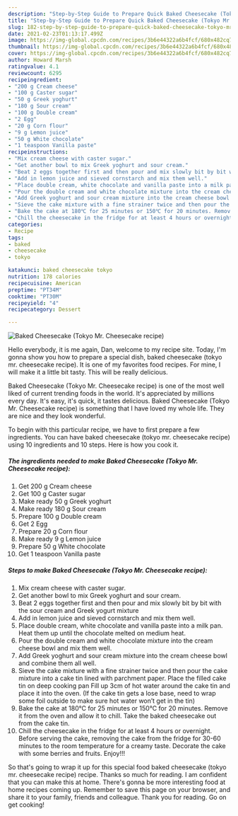 ```yaml
---
description: "Step-by-Step Guide to Prepare Quick Baked Cheesecake (Tokyo Mr. Cheesecake recipe)"
title: "Step-by-Step Guide to Prepare Quick Baked Cheesecake (Tokyo Mr. Cheesecake recipe)"
slug: 182-step-by-step-guide-to-prepare-quick-baked-cheesecake-tokyo-mr-cheesecake-recipe
date: 2021-02-23T01:13:17.499Z
image: https://img-global.cpcdn.com/recipes/3b6e44322a6b4fcf/680x482cq70/baked-cheesecake-tokyo-mr-cheesecake-recipe-recipe-main-photo.jpg
thumbnail: https://img-global.cpcdn.com/recipes/3b6e44322a6b4fcf/680x482cq70/baked-cheesecake-tokyo-mr-cheesecake-recipe-recipe-main-photo.jpg
cover: https://img-global.cpcdn.com/recipes/3b6e44322a6b4fcf/680x482cq70/baked-cheesecake-tokyo-mr-cheesecake-recipe-recipe-main-photo.jpg
author: Howard Marsh
ratingvalue: 4.1
reviewcount: 6295
recipeingredient:
- "200 g Cream cheese"
- "100 g Caster sugar"
- "50 g Greek yoghurt"
- "180 g Sour cream"
- "100 g Double cream"
- "2 Egg"
- "20 g Corn flour"
- "9 g Lemon juice"
- "50 g White chocolate"
- "1 teaspoon Vanilla paste"
recipeinstructions:
- "Mix cream cheese with caster sugar."
- "Get another bowl to mix Greek yoghurt and sour cream."
- "Beat 2 eggs together first and then pour and mix slowly bit by bit with the sour cream and Greek yogurt mixture"
- "Add in lemon juice and sieved cornstarch and mix them well."
- "Place double cream, white chocolate and vanilla paste into a milk pan. Heat them up until the chocolate melted on medium heat."
- "Pour the double cream and white chocolate mixture into the cream cheese bowl and mix them well."
- "Add Greek yoghurt and sour cream mixture into the cream cheese bowl and combine them all well."
- "Sieve the cake mixture with a fine strainer twice and then pour the cake mixture into a cake tin lined with parchment paper. Place the filled cake tin on deep cooking pan Fill up 3cm of hot water around the cake tin and place it into the oven. (If the cake tin gets a lose base, need to wrap some foil outside to make sure hot water won’t get in the tin)"
- "Bake the cake at 180℃ for 25 minutes or 150℃ for 20 minutes. Remove it from the oven and allow it to chill. Take the baked cheesecake out from the cake tin."
- "Chill the cheesecake in the fridge for at least 4 hours or overnight. Before serving the cake, removing the cake from the fridge for 30-60 minutes to the room temperature for a creamy taste. Decorate the cake with some berries and fruits. Enjoy!!!"
categories:
- Recipe
tags:
- baked
- cheesecake
- tokyo

katakunci: baked cheesecake tokyo 
nutrition: 178 calories
recipecuisine: American
preptime: "PT34M"
cooktime: "PT30M"
recipeyield: "4"
recipecategory: Dessert

---
```



![Baked Cheesecake (Tokyo Mr. Cheesecake recipe)](https://img-global.cpcdn.com/recipes/3b6e44322a6b4fcf/680x482cq70/baked-cheesecake-tokyo-mr-cheesecake-recipe-recipe-main-photo.jpg)

Hello everybody, it is me again, Dan, welcome to my recipe site. Today, I'm gonna show you how to prepare a special dish, baked cheesecake (tokyo mr. cheesecake recipe). It is one of my favorites food recipes. For mine, I will make it a little bit tasty. This will be really delicious.



Baked Cheesecake (Tokyo Mr. Cheesecake recipe) is one of the most well liked of current trending foods in the world. It's appreciated by millions every day. It's easy, it's quick, it tastes delicious. Baked Cheesecake (Tokyo Mr. Cheesecake recipe) is something that I have loved my whole life. They are nice and they look wonderful.


To begin with this particular recipe, we have to first prepare a few ingredients. You can have baked cheesecake (tokyo mr. cheesecake recipe) using 10 ingredients and 10 steps. Here is how you cook it.

<!--inarticleads1-->

##### The ingredients needed to make Baked Cheesecake (Tokyo Mr. Cheesecake recipe):

1. Get 200 g Cream cheese
1. Get 100 g Caster sugar
1. Make ready 50 g Greek yoghurt
1. Make ready 180 g Sour cream
1. Prepare 100 g Double cream
1. Get 2 Egg
1. Prepare 20 g Corn flour
1. Make ready 9 g Lemon juice
1. Prepare 50 g White chocolate
1. Get 1 teaspoon Vanilla paste




<!--inarticleads2-->

##### Steps to make Baked Cheesecake (Tokyo Mr. Cheesecake recipe):

1. Mix cream cheese with caster sugar.
1. Get another bowl to mix Greek yoghurt and sour cream.
1. Beat 2 eggs together first and then pour and mix slowly bit by bit with the sour cream and Greek yogurt mixture
1. Add in lemon juice and sieved cornstarch and mix them well.
1. Place double cream, white chocolate and vanilla paste into a milk pan. Heat them up until the chocolate melted on medium heat.
1. Pour the double cream and white chocolate mixture into the cream cheese bowl and mix them well.
1. Add Greek yoghurt and sour cream mixture into the cream cheese bowl and combine them all well.
1. Sieve the cake mixture with a fine strainer twice and then pour the cake mixture into a cake tin lined with parchment paper. Place the filled cake tin on deep cooking pan Fill up 3cm of hot water around the cake tin and place it into the oven. (If the cake tin gets a lose base, need to wrap some foil outside to make sure hot water won’t get in the tin)
1. Bake the cake at 180℃ for 25 minutes or 150℃ for 20 minutes. Remove it from the oven and allow it to chill. Take the baked cheesecake out from the cake tin.
1. Chill the cheesecake in the fridge for at least 4 hours or overnight. Before serving the cake, removing the cake from the fridge for 30-60 minutes to the room temperature for a creamy taste. Decorate the cake with some berries and fruits. Enjoy!!!




So that's going to wrap it up for this special food baked cheesecake (tokyo mr. cheesecake recipe) recipe. Thanks so much for reading. I am confident that you can make this at home. There's gonna be more interesting food at home recipes coming up. Remember to save this page on your browser, and share it to your family, friends and colleague. Thank you for reading. Go on get cooking!
